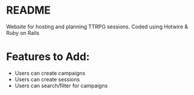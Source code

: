 # README

Website for hosting and planning TTRPG sessions. Coded using Hotwire & Ruby on Rails

# Features to Add:
* Users can create campaigns
* Users can create sessions
* Users can search/filter for campaigns
